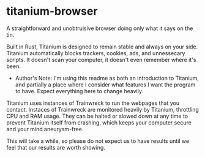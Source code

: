 # titanium-browser
A straightforward and unobtruisive browser doing only what it says on the tin.

Built in Rust, Titanium is designed to remain stable and always on your side. Titanium automatically blocks trackers, cookies, ads, and unnessecary scripts. It doesn't scan your computer, it doesn't even remember where it's been. 

- Author's Note: I'm using this readme as both an introduction to Titanium, and partially a place where I consider what features I want the program to have. Expect everything here to change heavily. 

Titanium uses instances of Trainwreck to run the webpages that you contact. Instaces of Trainwreck are monitored heavily by Titanium, throttling CPU and RAM usage. They can be halted or slowed down at any time to prevent Titanium itself from crashing, which keeps your computer secure and your mind aneurysm-free.

This will take a while, so please do not expect us to have results until we feel that our results are worth showing. 
